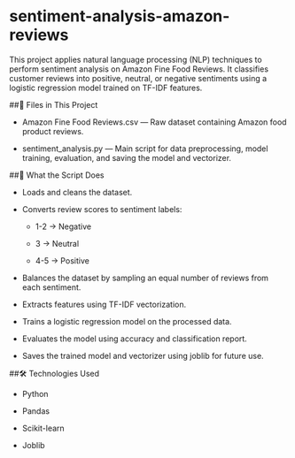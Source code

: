 # sentiment-analysis-amazon-reviews

This project applies natural language processing (NLP) techniques to perform sentiment analysis on Amazon Fine Food Reviews. It classifies customer reviews into positive, neutral, or negative sentiments using a logistic regression model trained on TF-IDF features.

##📝 Files in This Project
- Amazon Fine Food Reviews.csv — Raw dataset containing Amazon food product reviews.

- sentiment_analysis.py — Main script for data preprocessing, model training, evaluation, and saving the model and vectorizer.

##🧠 What the Script Does
- Loads and cleans the dataset.

- Converts review scores to sentiment labels:

   - 1-2 → Negative

   - 3 → Neutral

   - 4-5 → Positive

- Balances the dataset by sampling an equal number of reviews from each sentiment.

- Extracts features using TF-IDF vectorization.

- Trains a logistic regression model on the processed data.

- Evaluates the model using accuracy and classification report.

- Saves the trained model and vectorizer using joblib for future use.

##🛠️ Technologies Used
- Python

- Pandas

- Scikit-learn

- Joblib
